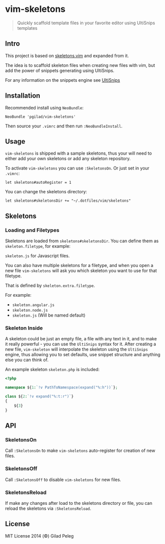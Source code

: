 # vim-skeletons

> Quickly scaffold template files in your favorite editor using UltiSnips templates

## Intro

This project is based on [skeletons.vim](https://github.com/tobyS/skeletons.vim) and expanded
from it.

The idea is to scaffold skeleton files when creating new files with vim, but add the power of
snippets generating using UltiSnips.

For any information on the snippets engine see [UltiSnips](https://github.com/SirVer/ultisnips)

## Installation

Recommended install using `NeoBundle`:

```vim
NeoBundle 'pgilad/vim-skeletons'
```

Then source your `.vimrc` and then run `:NeoBundleInstall`.

## Usage

`vim-skeletons` is shipped with a sample skeletons, thus your will need to either add your
own skeletons or add any skeleton repository.

To activate `vim-skeletons` you can use `:SkeletonsOn`. Or just set in your `.vimrc`:
```vim
let skeletons#autoRegister = 1
```

You can change the skeletons directory:
```vim
let skeletons#skeletonsDir += "~/.dotfiles/vim/skeletons"
```

## Skeletons

### Loading and Filetypes

Skeletons are loaded from `skeletons#skeletonsDir`. You can define them as `skeleton.filetype`, for example:

`skeleton.js` for Javascript files.

You can also have multiple skeletons for a filetype, and when you open a new file `vim-skeletons` will ask you which
skeleton you want to use for that filetype.

That is defined by `skeleton.extra.filetype`.

For example:

- `skeleton.angular.js`
- `skeleton.node.js`
- `skeleton.js` (Will be named default)

### Skeleton Inside

A skeleton could be just an empty file, a file with any text in it, and to make it really powerful - you can use the
`UltiSnips` syntax for it. After creating a new file, `vim-skeleton` will interpolate the skeleton using the `UltiSnips` engine,
thus allowing you to set defaults, use snippet structure and anything else you can think of.

An example skeleton `skeleton.php` is included:

```php
<?php

namespace ${1:`!v PathToNamespace(expand("%:h"))`};

class ${2:`!v expand("%:t:r")`}
{
    ${3}
}
```

## API

### SkeletonsOn

Call `:SkeletonsOn` to make `vim-skeletons` auto-register for creation of new files.

### SkeletonsOff

Call `:SkeletonsOff` to disable `vim-skeletons` for new files.

### SkeletonsReload

If make any changes after load to the skeletons directory or file,
you can reload the skeletons via `:SkeletonsReload`.

## License

MIT License 2014 (©) Gilad Peleg
